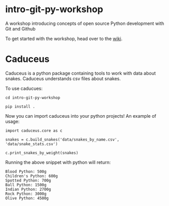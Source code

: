 # intro-git-py-workshop
A workshop introducing concepts of open source Python development with Git and Github

To get started with the workshop, head over to the [wiki](https://github.com/fboxwala/intro-git-py-workshop/wiki).

# Caduceus

Caduceus is a python package containing tools to work with data about snakes. Caduceus understands csv files 
about snakes.

To use caducues:

`cd intro-git-py-workshop`

`pip install .`

Now you can import caduceus into your python projects! An example of usage:

```
import caduceus.core as c

snakes = c.build_snakes('data/snakes_by_name.csv', 'data/snake_stats.csv')

c.print_snakes_by_weight(snakes)
```

Running the above snippet with python will return:

```
Blood Python: 500g
Children's Python: 600g
Spotted Python: 700g
Ball Python: 1500g
Indian Python: 2700g
Rock Python: 3000g
Olive Python: 4500g
```
